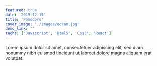 ```yaml
---
featured: true
date: '2019-12-15'
title: 'Pomodoro'
cover_image: './images/ocean.jpg'
demo_link: ''
techs: ['Javascript', 'Html5', 'Css3', 'React']
---
```


Lorem ipsum dolor sit amet, consectetuer adipiscing elit, sed diam nonummy nibh euismod tincidunt ut laoreet dolore magna aliquam erat volutpat.
